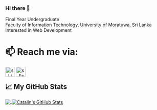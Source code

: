 ### Hi there 👋
Final Year Undergraduate
<br />
Faculty of Information Technology, University of Moratuwa, Sri Lanka
<br />
Interested in Web Development

# 📫 Reach me via: 
[<img align="left" alt="s_LinkedIn" width="30px" height="30px" src="https://lh3.googleusercontent.com/proxy/Cux41XhXG9Jqkt5ZdRBNkqupGXB0SIr6ljECl9Y4lmN2j8gSPS29kea1al8-3WlpQ4dHF3jCx0ucnPqENxMEDC54YwBmlRn3MvdptKmctabMt_6VmsALOsZFIQ" />](https://www.linkedin.com/in/shachini-karunarathne)
[<img align="left" alt="s_Facebook" width="30px" height="30px" src="https://1.bp.blogspot.com/-WSdqH3gMHDk/U-xndvvQYrI/AAAAAAAABwg/9OLHbIjiTF8/s1600/facebook%2Blogo%2Bpng%2Btransparent%2Bbackground.png?raw=true" />](https://www.facebook.com/shachini.mekala.9)
<br />

## &#x1f4c8; My GitHub Stats

<a href="https://github.com/ShachiniMekala/ShachiniMekala">
  <img align="center" src="https://github-readme-stats.vercel.app/api/top-langs/?username=ShachiniMekala&hide=java,html&title_color=ffffff&text_color=c9cacc&icon_color=2bbc8a&bg_color=1d1f21" />
</a>

<a href="https://github.com/ShachiniMekala/ShachiniMekala">
  <img align="center" src="https://github-readme-stats.vercel.app/api?username=ShachiniMekala&show_icons=true&line_height=27&count_private=true&title_color=ffffff&text_color=c9cacc&icon_color=2bbc8a&bg_color=1d1f21" alt="Catalin's GitHub Stats" />
</a>
<!--
**ShachiniMekala/ShachiniMekala** is a ✨ _special_ ✨ repository because its `README.md` (this file) appears on your GitHub profile.

Here are some ideas to get you started:

- 🔭 I’m currently working on ...
- 🌱 I’m currently learning ...
- 👯 I’m looking to collaborate on ...
- 🤔 I’m looking for help with ...
- 💬 Ask me about ...
- 📫 How to reach me: ...
- 😄 Pronouns: ...
- ⚡ Fun fact: ...
-->
